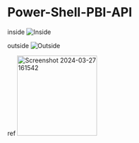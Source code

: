 # Power-Shell-PBI-API

inside
![Inside](https://github.com/GianottiLeo/Power-Shell-PBI-API/assets/164948682/6c2d7490-d5da-40e7-a4fc-1dc56038c699)

outside
![Outside](https://github.com/GianottiLeo/Power-Shell-PBI-API/assets/164948682/1611a83e-996d-4221-a7ed-b5eed9bd8220)

ref
<img width="181" alt="Screenshot 2024-03-27 161542" src="https://github.com/GianottiLeo/Power-Shell-PBI-API/assets/164948682/8e331fab-b11c-4f76-8b04-abf5bde37397">
